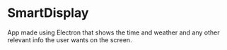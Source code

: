 # SmartDisplay

App made using Electron that shows the time and weather and any other
relevant info the user wants on the screen.
